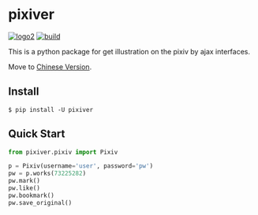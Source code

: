 pixiver
=======

[![logo2](https://img.shields.io/badge/pypi-0.0.8.02251-blue.svg)](https://pypi.org/project/pixiver/)
[![build](https://travis-ci.org/darkchii/pixiver.svg?branch=master)](https://travis-ci.org/darkchii/pixiver)

This is a python package for get illustration on the pixiv by ajax interfaces.

Move to [Chinese Version](README-cn.md).

Install
-------

`$ pip install -U pixiver`

Quick Start
-----------

```python
from pixiver.pixiv import Pixiv

p = Pixiv(username='user', password='pw')
pw = p.works(73225282)
pw.mark()
pw.like()
pw.bookmark()
pw.save_original()
```